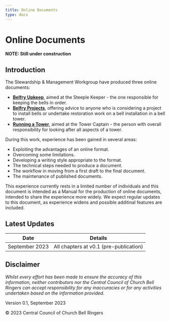 ```yaml
---
title: Online Documents
type: docs
---
```


# Online Documents

**NOTE: Still under construction**

## Introduction

The Stewardship & Management Workgroup have produced three online documents:
 - **[Belfry Upkeep](https://belfryupkeep.cccbr.org.uk/)**, aimed
    at the Steeple Keeper - the one responsible for keeping the bells
    in order.
 - **[Belfry Projects](https://belfryprojects.cccbr.org.uk/)**,
    offering advice to anyone who is considering a project to install
    bells or undertake restoration work on a bell installation in a bell
    tower.
 - **[Running a Tower](https://runningatower.cccbr.org.uk/)**, 
    aimed at the Tower Captain - the person with overall responsibility
    for looking after all aspects of a tower.

During this work, experience has been gained in several areas:
 - Exploiting the advantages of an online format.
 - Overcoming some limitations.
 - Developing a writing style appropriate to the format.
 - The technical steps needed to produce a document.
 - The workflow in moving from a first draft to the final document.
 - The maintenance of published documents.

This experience currently rests in a limited number of individuals and this document is intended as a Manual for the production of online documents, intended to share the experience more widely. We expect regular updates to this document, as experience widens and possible additinal features are included.

## Latest Updates

| Date | Details |
| ---- | ---- |
| September 2023 | All chapters at v0.1 (pre-publication) |


## Disclaimer
 
*Whilst every effort has been made to ensure the accuracy of this information, neither contributors nor the Central Council of Church Bell Ringers can accept responsibility for any inaccuracies or for any activities undertaken based on the information provided.*

Version 0.1, September 2023

© 2023 Central Council of Church Bell Ringers
